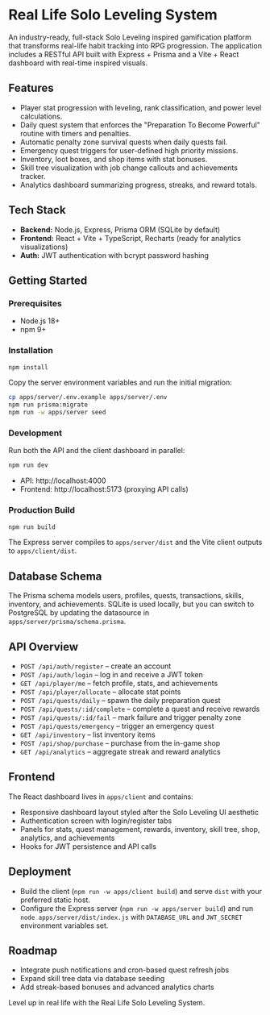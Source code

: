 # Real Life Solo Leveling System

An industry-ready, full-stack Solo Leveling inspired gamification platform that transforms real-life habit tracking into RPG progression. The application includes a RESTful API built with Express + Prisma and a Vite + React dashboard with real-time inspired visuals.

## Features

- Player stat progression with leveling, rank classification, and power level calculations.
- Daily quest system that enforces the "Preparation To Become Powerful" routine with timers and penalties.
- Automatic penalty zone survival quests when daily quests fail.
- Emergency quest triggers for user-defined high priority missions.
- Inventory, loot boxes, and shop items with stat bonuses.
- Skill tree visualization with job change callouts and achievements tracker.
- Analytics dashboard summarizing progress, streaks, and reward totals.

## Tech Stack

- **Backend:** Node.js, Express, Prisma ORM (SQLite by default)
- **Frontend:** React + Vite + TypeScript, Recharts (ready for analytics visualizations)
- **Auth:** JWT authentication with bcrypt password hashing

## Getting Started

### Prerequisites

- Node.js 18+
- npm 9+

### Installation

```bash
npm install
```

Copy the server environment variables and run the initial migration:

```bash
cp apps/server/.env.example apps/server/.env
npm run prisma:migrate
npm run -w apps/server seed
```

### Development

Run both the API and the client dashboard in parallel:

```bash
npm run dev
```

- API: http://localhost:4000
- Frontend: http://localhost:5173 (proxying API calls)

### Production Build

```bash
npm run build
```

The Express server compiles to `apps/server/dist` and the Vite client outputs to `apps/client/dist`.

## Database Schema

The Prisma schema models users, profiles, quests, transactions, skills, inventory, and achievements. SQLite is used locally, but you can switch to PostgreSQL by updating the datasource in `apps/server/prisma/schema.prisma`.

## API Overview

- `POST /api/auth/register` – create an account
- `POST /api/auth/login` – log in and receive a JWT token
- `GET /api/player/me` – fetch profile, stats, and achievements
- `POST /api/player/allocate` – allocate stat points
- `POST /api/quests/daily` – spawn the daily preparation quest
- `POST /api/quests/:id/complete` – complete a quest and receive rewards
- `POST /api/quests/:id/fail` – mark failure and trigger penalty zone
- `POST /api/quests/emergency` – trigger an emergency quest
- `GET /api/inventory` – list inventory items
- `POST /api/shop/purchase` – purchase from the in-game shop
- `GET /api/analytics` – aggregate streak and reward analytics

## Frontend

The React dashboard lives in `apps/client` and contains:

- Responsive dashboard layout styled after the Solo Leveling UI aesthetic
- Authentication screen with login/register tabs
- Panels for stats, quest management, rewards, inventory, skill tree, shop, analytics, and achievements
- Hooks for JWT persistence and API calls

## Deployment

- Build the client (`npm run -w apps/client build`) and serve `dist` with your preferred static host.
- Configure the Express server (`npm run -w apps/server build`) and run `node apps/server/dist/index.js` with `DATABASE_URL` and `JWT_SECRET` environment variables set.

## Roadmap

- Integrate push notifications and cron-based quest refresh jobs
- Expand skill tree data via database seeding
- Add streak-based bonuses and advanced analytics charts

Level up in real life with the Real Life Solo Leveling System.
